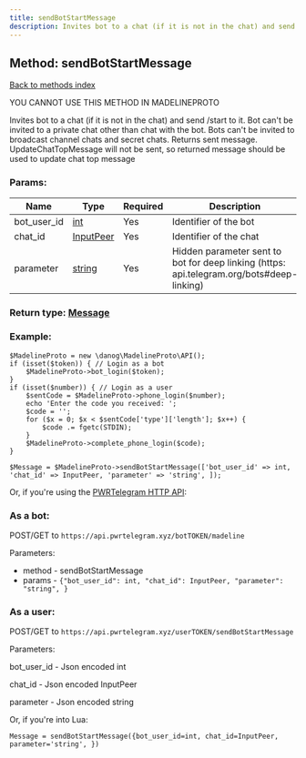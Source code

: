 ```yaml
---
title: sendBotStartMessage
description: Invites bot to a chat (if it is not in the chat) and send /start to it. Bot can't be invited to a private chat other than chat with the bot. Bots can't be invited to broadcast channel chats and secret chats. Returns sent message. UpdateChatTopMessage will not be sent, so returned message should be used to update chat top message
---
```

## Method: sendBotStartMessage  
[Back to methods index](index.md)


YOU CANNOT USE THIS METHOD IN MADELINEPROTO


Invites bot to a chat (if it is not in the chat) and send /start to it. Bot can't be invited to a private chat other than chat with the bot. Bots can't be invited to broadcast channel chats and secret chats. Returns sent message. UpdateChatTopMessage will not be sent, so returned message should be used to update chat top message

### Params:

| Name     |    Type       | Required | Description |
|----------|---------------|----------|-------------|
|bot\_user\_id|[int](../types/int.md) | Yes|Identifier of the bot|
|chat\_id|[InputPeer](../types/InputPeer.md) | Yes|Identifier of the chat|
|parameter|[string](../types/string.md) | Yes|Hidden parameter sent to bot for deep linking (https: api.telegram.org/bots#deep-linking)|


### Return type: [Message](../types/Message.md)

### Example:


```
$MadelineProto = new \danog\MadelineProto\API();
if (isset($token)) { // Login as a bot
    $MadelineProto->bot_login($token);
}
if (isset($number)) { // Login as a user
    $sentCode = $MadelineProto->phone_login($number);
    echo 'Enter the code you received: ';
    $code = '';
    for ($x = 0; $x < $sentCode['type']['length']; $x++) {
        $code .= fgetc(STDIN);
    }
    $MadelineProto->complete_phone_login($code);
}

$Message = $MadelineProto->sendBotStartMessage(['bot_user_id' => int, 'chat_id' => InputPeer, 'parameter' => 'string', ]);
```

Or, if you're using the [PWRTelegram HTTP API](https://pwrtelegram.xyz):

### As a bot:

POST/GET to `https://api.pwrtelegram.xyz/botTOKEN/madeline`

Parameters:

* method - sendBotStartMessage
* params - `{"bot_user_id": int, "chat_id": InputPeer, "parameter": "string", }`



### As a user:

POST/GET to `https://api.pwrtelegram.xyz/userTOKEN/sendBotStartMessage`

Parameters:

bot_user_id - Json encoded int

chat_id - Json encoded InputPeer

parameter - Json encoded string




Or, if you're into Lua:

```
Message = sendBotStartMessage({bot_user_id=int, chat_id=InputPeer, parameter='string', })
```

